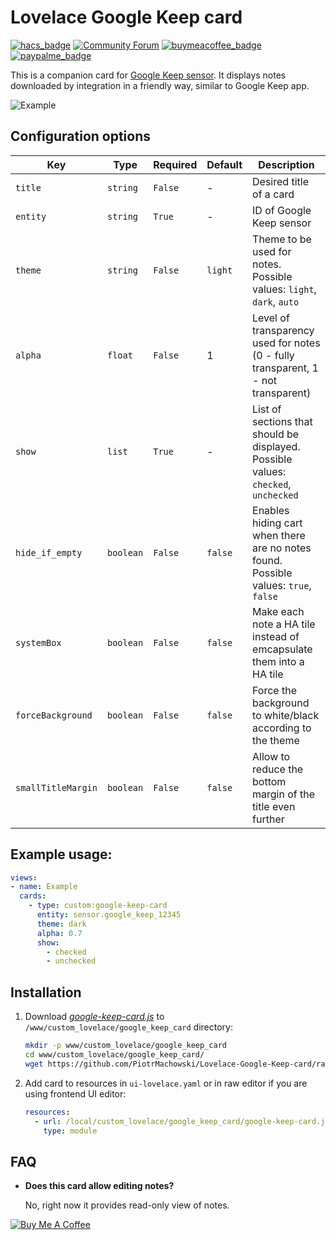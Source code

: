 # Lovelace Google Keep card

[![hacs_badge](https://img.shields.io/badge/HACS-Default-orange.svg)](https://github.com/custom-components/hacs)
[![Community Forum](https://img.shields.io/badge/community-forum-brightgreen.svg?style=popout)](https://community.home-assistant.io/t/google-keep-custom-component-and-lovelace-card/131752)
[![buymeacoffee_badge](https://img.shields.io/badge/Donate-Buy%20Me%20a%20Coffee-ff813f?style=flat)](https://www.buymeacoffee.com/PiotrMachowski)
[![paypalme_badge](https://img.shields.io/badge/Donate-PayPal-0070ba?style=flat)](https://paypal.me/PiMachowski)

This is a companion card for [Google Keep sensor](https://github.com/PiotrMachowski/Home-Assistant-custom-components-Google-Keep). It displays notes downloaded by integration in a friendly way, similar to Google Keep app.

![Example](https://github.com/PiotrMachowski/Lovelace-Google-Keep-card/blob/master/s1.png)


## Configuration options

| Key | Type | Required | Default | Description |
| --- | --- | --- | --- | --- |
| `title` | `string` | `False` | - | Desired title of a card |
| `entity` | `string` | `True` | - | ID of Google Keep sensor |
| `theme` | `string` | `False` | `light` | Theme to be used for notes. Possible values: `light`, `dark`, `auto` |
| `alpha` | `float` | `False` | 1 | Level of transparency used for notes (0 - fully transparent, 1 - not transparent) |
| `show` | `list` | `True` | - | List of sections that should be displayed. Possible values: `checked`, `unchecked` |
| `hide_if_empty` | `boolean` | `False` | `false` | Enables hiding cart when there are no notes found. Possible values: `true`, `false` |
| `systemBox` | `boolean` | `False` | `false` | Make each note a HA tile instead of emcapsulate them into a HA tile |
| `forceBackground` | `boolean` | `False` | `false` | Force the background to white/black according to the theme |
| `smallTitleMargin` | `boolean` | `False` | `false` | Allow to reduce the bottom margin of the title even further |

## Example usage:
```yaml
views:
- name: Example
  cards:
    - type: custom:google-keep-card
      entity: sensor.google_keep_12345
      theme: dark
      alpha: 0.7
      show:
        - checked
        - unchecked
```

## Installation
1. Download [*google-keep-card.js*](https://github.com/PiotrMachowski/Lovelace-Google-Keep-card/raw/master/dist/google-keep-card.js) to `/www/custom_lovelace/google_keep_card` directory:
    ```bash
    mkdir -p www/custom_lovelace/google_keep_card
    cd www/custom_lovelace/google_keep_card/
    wget https://github.com/PiotrMachowski/Lovelace-Google-Keep-card/raw/master/dist/google-keep-card.js
    ```
2. Add card to resources in `ui-lovelace.yaml` or in raw editor if you are using frontend UI editor:
    ```yaml
    resources:
      - url: /local/custom_lovelace/google_keep_card/google-keep-card.js
        type: module
    ```
## FAQ
* **Does this card allow editing notes?**
  
  No, right now it provides read-only view of notes.

<a href="https://www.buymeacoffee.com/PiotrMachowski" target="_blank"><img src="https://bmc-cdn.nyc3.digitaloceanspaces.com/BMC-button-images/custom_images/orange_img.png" alt="Buy Me A Coffee" style="height: auto !important;width: auto !important;" ></a>
